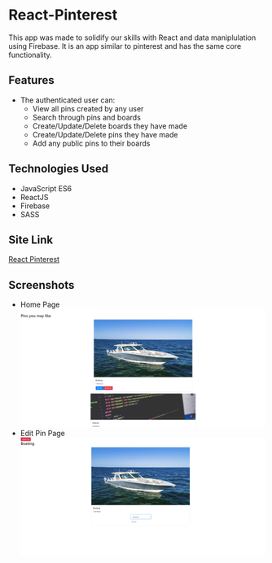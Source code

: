 # React-Pinterest
This app was made to solidify our skills with React and data maniplulation using Firebase. It is an app similar to pinterest and has the same core functionality.

## Features
- The authenticated user can:
  - View all pins created by any user
  - Search through pins and boards
  - Create/Update/Delete boards they have made
  - Create/Update/Delete pins they have made
  - Add any public pins to their boards

## Technologies Used
- JavaScript ES6
- ReactJS
- Firebase
- SASS

## Site Link
[React Pinterest](https://reactpinterest.netlify.app/)

## Screenshots
- Home Page
![screenshot 1](demo/react-pinterest-home.PNG)
- Edit Pin Page
![screenshot 2](demo/react-pinterest-edit-pin.PNG)
